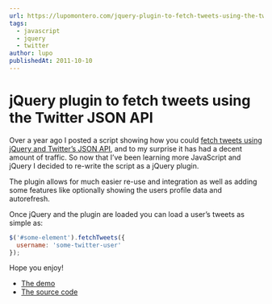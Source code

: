 ```yaml
---
url: https://lupomontero.com/jquery-plugin-to-fetch-tweets-using-the-twitter-json-api/
tags:
  - javascript
  - jquery
  - twitter
author: lupo
publishedAt: 2011-10-10
---
```


# jQuery plugin to fetch tweets using the Twitter JSON API

Over a year ago I posted a script showing how you could
[fetch tweets using jQuery and Twitter’s JSON API](https://lupomontero.com/jquery-plugin-to-fetch-tweets-using-the-twitter-json-api/fetching-tweets-with-jquery-and-the-twitter-json-api/),
and to my surprise it has had a decent amount of traffic. So now that I’ve been
learning more JavaScript and jQuery I decided to re-write the script as a jQuery
plugin.

The plugin allows for much easier re-use and integration as well as adding some
features like optionally showing the users profile data and autorefresh.

Once jQuery and the plugin are loaded you can load a user’s tweets as simple as:

```js
$('#some-element').fetchTweets({
  username: 'some-twitter-user'
});
```

Hope you enjoy!

* [The demo](http://e-noise.github.com/jQuery.fetchTweets/)
* [The source code](https://github.com/E-NOISE/jQuery.fetchTweets)
